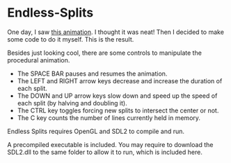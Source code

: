 # Endless-Splits

One day, I saw [this animation](https://i.imgur.com/aJEkrAn.gifv). I thought it was neat! Then I decided to make some code to do it myself. This is the result.

Besides just looking cool, there are some controls to manipulate the procedural animation.

* The SPACE BAR pauses and resumes the animation.
* The LEFT and RIGHT arrow keys decrease and increase the duration of each split.
* The DOWN and UP arrow keys slow down and speed up the speed of each split (by halving and doubling it).
* The CTRL key toggles forcing new splits to intersect the center or not.
* The C key counts the number of lines currently held in memory.

Endless Splits requires OpenGL and SDL2 to compile and run.

A precompiled executable is included. You may require to download the SDL2.dll to the same folder to allow it to run, which is included here.
